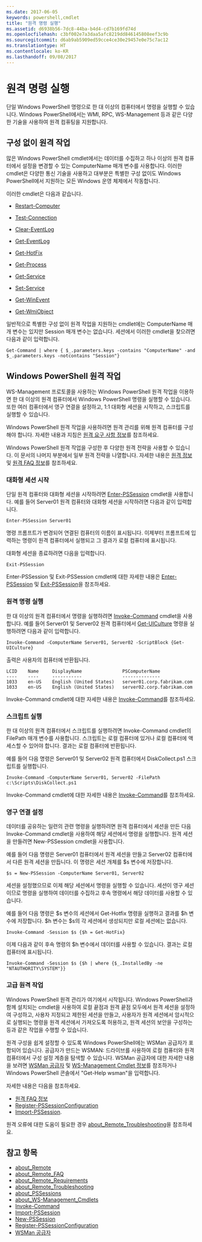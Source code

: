 ```yaml
---
ms.date: 2017-06-05
keywords: powershell,cmdlet
title: "원격 명령 실행"
ms.assetid: d6938b56-7dc8-44ba-b4d4-cd7b169fd74d
ms.openlocfilehash: c3bf002e7a3daa5afc8219dd846145808eef3c9b
ms.sourcegitcommit: d6ab9ab5909ed59cce4ce30e29457e0e75c7ac12
ms.translationtype: HT
ms.contentlocale: ko-KR
ms.lasthandoff: 09/08/2017
---
```

# <a name="running-remote-commands"></a>원격 명령 실행
단일 Windows PowerShell 명령으로 한 대 이상의 컴퓨터에서 명령을 실행할 수 있습니다. Windows PowerShell에서는 WMI, RPC, WS-Management 등과 같은 다양한 기술을 사용하여 원격 컴퓨팅을 지원합니다.

## <a name="remoting-without-configuration"></a>구성 없이 원격 작업
많은 Windows PowerShell cmdlet에서는 데이터를 수집하고 하나 이상의 원격 컴퓨터에서 설정을 변경할 수 있는 ComputerName 매개 변수를 사용합니다. 이러한 cmdlet은 다양한 통신 기술을 사용하고 대부분은 특별한 구성 없이도 Windows PowerShell에서 지원하는 모든 Windows 운영 체제에서 작동합니다.

이러한 cmdlet은 다음과 같습니다.

- [Restart-Computer](https://technet.microsoft.com/en-us/library/dd315301.aspx)

- [Test-Connection](https://technet.microsoft.com/en-us/library/dd315259.aspx)

- [Clear-EventLog](https://technet.microsoft.com/en-us/library/dd347552.aspx)

- [Get-EventLog](https://technet.microsoft.com/en-us/library/dd315250.aspx)

- [Get-HotFix](https://technet.microsoft.com/en-us/library/e1ef636f-5170-4675-b564-199d9ef6f101)

 -   [Get-Process](https://technet.microsoft.com/en-us/library/dd347630.aspx)

- [Get-Service](https://technet.microsoft.com/en-us/library/dd347591.aspx)

- [Set-Service](https://technet.microsoft.com/en-us/library/dd315324.aspx)

- [Get-WinEvent](https://technet.microsoft.com/en-us/library/dd315358.aspx)

- [Get-WmiObject](https://technet.microsoft.com/en-us/library/dd315295.aspx)

일반적으로 특별한 구성 없이 원격 작업을 지원하는 cmdlet에는 ComputerName 매개 변수는 있지만 Session 매개 변수는 없습니다. 세션에서 이러한 cmdlet을 찾으려면 다음과 같이 입력합니다.

```
Get-Command | where { $_.parameters.keys -contains "ComputerName" -and $_.parameters.keys -notcontains "Session"}
```

## <a name="windows-powershell-remoting"></a>Windows PowerShell 원격 작업
WS-Management 프로토콜을 사용하는 Windows PowerShell 원격 작업을 이용하면 한 대 이상의 원격 컴퓨터에서 Windows PowerShell 명령을 실행할 수 있습니다. 또한 여러 컴퓨터에서 영구 연결을 설정하고, 1:1 대화형 세션을 시작하고, 스크립트를 실행할 수 있습니다.

Windows PowerShell 원격 작업을 사용하려면 원격 관리를 위해 원격 컴퓨터를 구성해야 합니다. 자세한 내용과 지침은 [원격 요구 사항 정보](https://technet.microsoft.com/en-us/library/dd315349.aspx)를 참조하세요.

Windows PowerShell 원격 작업을 구성한 후 다양한 원격 전략을 사용할 수 있습니다. 이 문서의 나머지 부분에서 일부 원격 전략을 나열합니다. 자세한 내용은 [원격 정보](https://technet.microsoft.com/en-us/library/dd347744.aspx) 및 [원격 FAQ 정보](https://technet.microsoft.com/en-us/library/dd347744.aspx)를 참조하세요.

### <a name="start-an-interactive-session"></a>대화형 세션 시작
단일 원격 컴퓨터와 대화형 세션을 시작하려면 [Enter-PSSession](https://technet.microsoft.com/en-us/library/dd315384.aspx) cmdlet을 사용합니다. 예를 들어 Server01 원격 컴퓨터와 대화형 세션을 시작하려면 다음과 같이 입력합니다.

```
Enter-PSSession Server01
```

명령 프롬프트가 변경되어 연결된 컴퓨터의 이름이 표시됩니다. 이제부터 프롬프트에 입력하는 명령이 원격 컴퓨터에서 실행되고 그 결과가 로컬 컴퓨터에 표시됩니다.

대화형 세션을 종료하려면 다음을 입력합니다.

```
Exit-PSSession
```

Enter-PSSession 및 Exit-PSSession cmdlet에 대한 자세한 내용은 [Enter-PSSession](https://technet.microsoft.com/en-us/library/dd315384.aspx) 및 [Exit-PSSession](https://technet.microsoft.com/en-us/library/dd315322.aspx)을 참조하세요.

### <a name="run-a-remote-command"></a>원격 명령 실행
한 대 이상의 원격 컴퓨터에서 명령을 실행하려면 [Invoke-Command](https://technet.microsoft.com/en-us/library/dd347578.aspx) cmdlet을 사용합니다.
예를 들어 Server01 및 Server02 원격 컴퓨터에서 [Get-UICulture](https://technet.microsoft.com/en-us/library/dd347742.aspx) 명령을 실행하려면 다음과 같이 입력합니다.

```
Invoke-Command -ComputerName Server01, Server02 -ScriptBlock {Get-UICulture}
```

출력은 사용자의 컴퓨터에 반환됩니다.

```
LCID    Name     DisplayName               PSComputerName
----    ----     -----------               --------------
1033    en-US    English (United States)   server01.corp.fabrikam.com
1033    en-US    English (United States)   server02.corp.fabrikam.com
```
Invoke-Command cmdlet에 대한 자세한 내용은 [Invoke-Command](https://technet.microsoft.com/en-us/library/22fd98ba-1874-492e-95a5-c069467b8462)를 참조하세요.

### <a name="run-a-script"></a>스크립트 실행
한 대 이상의 원격 컴퓨터에서 스크립트를 실행하려면 Invoke-Command cmdlet의 FilePath 매개 변수를 사용합니다. 스크립트는 로컬 컴퓨터에 있거나 로컬 컴퓨터에 액세스할 수 있어야 합니다. 결과는 로컬 컴퓨터에 반환됩니다.

예를 들어 다음 명령은 Server01 및 Server02 원격 컴퓨터에서 DiskCollect.ps1 스크립트를 실행합니다.

```
Invoke-Command -ComputerName Server01, Server02 -FilePath c:\Scripts\DiskCollect.ps1
```

Invoke-Command cmdlet에 대한 자세한 내용은 [Invoke-Command](https://technet.microsoft.com/en-us/library/dd347578.aspx)를 참조하세요.

### <a name="establish-a-persistent-connection"></a>영구 연결 설정
데이터를 공유하는 일련의 관련 명령을 실행하려면 원격 컴퓨터에서 세션을 만든 다음 Invoke-Command cmdlet을 사용하여 해당 세션에서 명령을 실행합니다. 원격 세션을 만들려면 New-PSSession cmdlet을 사용합니다.

예를 들어 다음 명령은 Server01 컴퓨터에서 원격 세션을 만들고 Server02 컴퓨터에서 다른 원격 세션을 만듭니다. 이 명령은 세션 개체를 $s 변수에 저장합니다.

```
$s = New-PSSession -ComputerName Server01, Server02
```

세션을 설정했으므로 이제 해당 세션에서 명령을 실행할 수 있습니다. 세션이 영구 세션이므로 명령을 실행하여 데이터를 수집하고 후속 명령에서 해당 데이터를 사용할 수 있습니다.

예를 들어 다음 명령은 $s 변수의 세션에서 Get-Hotfix 명령을 실행하고 결과를 $h 변수에 저장합니다. $h 변수는 $s의 각 세션에서 생성되지만 로컬 세션에는 없습니다.

```
Invoke-Command -Session $s {$h = Get-HotFix}
```

이제 다음과 같이 후속 명령의 $h 변수에서 데이터를 사용할 수 있습니다. 결과는 로컬 컴퓨터에 표시됩니다.

```
Invoke-Command -Session $s {$h | where {$_.InstalledBy -ne "NTAUTHORITY\SYSTEM"}}
```

### <a name="advanced-remoting"></a>고급 원격 작업
Windows PowerShell 원격 관리가 여기에서 시작됩니다. Windows PowerShell과 함께 설치되는 cmdlet을 사용하여 로컬 끝점과 원격 끝점 모두에서 원격 세션을 설정하여 구성하고, 사용자 지정되고 제한된 세션을 만들고, 사용자가 원격 세션에서 암시적으로 실행되는 명령을 원격 세션에서 가져오도록 허용하고, 원격 세션의 보안을 구성하는 등과 같은 작업을 수행할 수 있습니다.

원격 구성을 쉽게 설정할 수 있도록 Windows PowerShell에는 WSMan 공급자가 포함되어 있습니다. 공급자가 만드는 WSMAN: 드라이브를 사용하여 로컬 컴퓨터와 원격 컴퓨터에서 구성 설정 계층을 탐색할 수 있습니다.
WSMan 공급자에 대한 자세한 내용을 보려면 [WSMan 공급자](https://technet.microsoft.com/en-us/library/dd819476.aspx) 및 [WS-Management Cmdlet 정보](https://technet.microsoft.com/en-us/library/dd819481.aspx)를 참조하거나 Windows PowerShell 콘솔에서 "Get-Help wsman"을 입력합니다.

자세한 내용은 다음을 참조하세요.
- [원격 FAQ 정보](https://technet.microsoft.com/en-us/library/dd315359.aspx)
- [Register-PSSessionConfiguration](https://technet.microsoft.com/en-us/library/dd819496.aspx)
- [Import-PSSession](https://technet.microsoft.com/en-us/library/dd347575.aspx). 

원격 오류에 대한 도움이 필요한 경우 [about_Remote_Troubleshooting](https://technet.microsoft.com/en-us/library/dd347642.aspx)을 참조하세요.

## <a name="see-also"></a>참고 항목
- [about_Remote](https://technet.microsoft.com/en-us/library/9b4a5c87-9162-4adf-bdfe-fbc80b9b8970)
- [about_Remote_FAQ](https://technet.microsoft.com/en-us/library/e23702fd-9415-4a98-9975-390a4d3adc42)
- [about_Remote_Requirements](https://technet.microsoft.com/en-us/library/da213949-134c-4741-b307-81f4492ba1bd)
- [about_Remote_Troubleshooting](https://technet.microsoft.com/en-us/library/2f890148-8578-49ed-85ea-79a489dd6317)
- [about_PSSessions](https://technet.microsoft.com/en-us/library/7a9b4e0e-fa1b-47b0-92f6-6e2995d70acb)
- [about_WS-Management_Cmdlets](https://technet.microsoft.com/en-us/library/6ed3370a-ea10-45a5-9493-696aeace27ed)
- [Invoke-Command](https://technet.microsoft.com/en-us/library/22fd98ba-1874-492e-95a5-c069467b8462)
- [Import-PSSession](https://technet.microsoft.com/en-us/library/048c115e-a6fb-4e0d-8cea-c5ca24630c9d)
- [New-PSSession](https://technet.microsoft.com/en-us/library/59452f12-a11d-4558-99ea-e6ca6ad5ffd3)
- [Register-PSSessionConfiguration](https://technet.microsoft.com/en-us/library/af68867a-d201-4b19-a1de-594015ed8a25)
- [WSMan 공급자](https://technet.microsoft.com/en-us/library/66fe1241-e08f-49ca-832f-a84c33ca8735)

